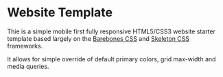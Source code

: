 # Website Template

Thie is a simple mobile first fully responsive HTML5/CSS3 website starter template based largely on the [Barebones CSS](https://acahir.github.io/Barebones/) and [Skeleton CSS](https://github.com/dhg/Skeleton) frameworks.

It allows for simple override of default primary colors, grid max-width and media queries.


